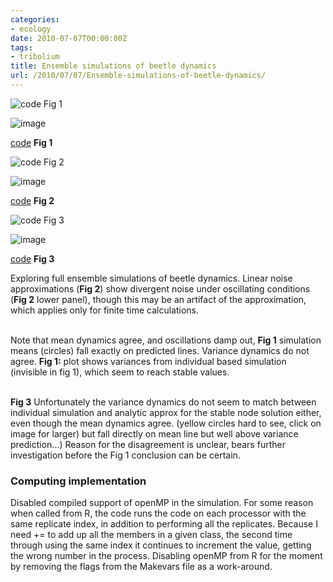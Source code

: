 ```yaml
---
categories:
- ecology
date: 2010-07-07T00:00:00Z
tags:
- tribolium
title: Ensemble simulations of beetle dynamics
url: /2010/07/07/Ensemble-simulations-of-beetle-dynamics/
---
```


![code Fig
1](http://openwetware.org/images/thumb/1/15/Gamma_beetle_ensemble_ibm.png/300px-Gamma_beetle_ensemble_ibm.png)

![image](/skins/common/images/magnify-clip.png)

[code](http://github.com/cboettig/structured-populations/commit/efdfa0a033b7597824797af8659397a7bf7b4f3b "http://github.com/cboettig/structured-populations/commit/efdfa0a033b7597824797af8659397a7bf7b4f3b")
**Fig 1**

![code Fig
2](http://openwetware.org/images/thumb/d/da/Ibm_compare.png/300px-Ibm_compare.png)

![image](/skins/common/images/magnify-clip.png)

[code](http://github.com/cboettig/structured-populations/commit/efdfa0a033b7597824797af8659397a7bf7b4f3b "http://github.com/cboettig/structured-populations/commit/efdfa0a033b7597824797af8659397a7bf7b4f3b")
**Fig 2**

![code Fig
3](http://openwetware.org/images/thumb/3/30/Stable_nodes.png/300px-Stable_nodes.png)

![image](/skins/common/images/magnify-clip.png)

[code](http://github.com/cboettig/structured-populations/commit/4f2d9ec4a0adf5170436f5ade875da92f39593c1 "http://github.com/cboettig/structured-populations/commit/4f2d9ec4a0adf5170436f5ade875da92f39593c1")
**Fig 3**

Exploring full ensemble simulations of beetle dynamics. Linear noise
approximations (**Fig 2**) show divergent noise under oscillating
conditions (**Fig 2** lower panel), though this may be an artifact of
the approximation, which applies only for finite time calculations.

\
 Note that mean dynamics agree, and oscillations damp out, **Fig 1**
simulation means (circles) fall exactly on predicted lines. Variance
dynamics do not agree. **Fig 1:** plot shows variances from individual
based simulation (invisible in fig 1), which seem to reach stable
values.

\
 **Fig 3** Unfortunately the variance dynamics do not seem to match
between individual simulation and analytic approx for the stable node
solution either, even though the mean dynamics agree. (yellow circles
hard to see, click on image for larger) but fall directly on mean line
but well above variance prediction...) Reason for the disagreement is
unclear, bears further investigation before the Fig 1 conclusion can be
certain.

### Computing implementation

Disabled compiled support of openMP in the simulation. For some reason
when called from R, the code runs the code on each processor with the
same replicate index, in addition to performing all the replicates.
Because I need += to add up all the members in a given class, the second
time through using the same index it continues to increment the value,
getting the wrong number in the process. Disabling openMP from R for the
moment by removing the flags from the Makevars file as a work-around.
